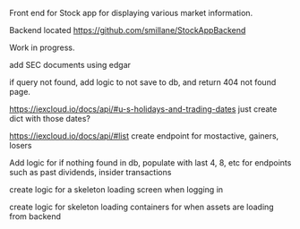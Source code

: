 Front end for Stock app for displaying various market information.

Backend located https://github.com/smillane/StockAppBackend

Work in progress.

add SEC documents using edgar

if query not found, add logic to not save to db, and return 404 not found page.

https://iexcloud.io/docs/api/#u-s-holidays-and-trading-dates just create dict with those dates?

https://iexcloud.io/docs/api/#list create endpoint for mostactive, gainers, losers

Add logic for if nothing found in db, populate with last 4, 8, etc for endpoints such as past dividends, insider transactions

create logic for a skeleton loading screen when logging in

create logic for skeleton loading containers for when assets are loading from backend